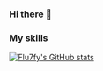 ### Hi there 👋

### My skills
[![Flu7fy's GitHub stats](https:/github-readme-statsit.vercel.app/api?username=Flu7fy)](https://github.com/anuraghazra/github-readme-stats)

<!--
**Flu7fy/Flu7fy** is a ✨ _special_ ✨ repository because its `README.md` (this file) appears on your GitHub profile.

Here are some ideas to get you started:

- 🔭 I’m currently working on ...
- 🌱 I’m currently learning ...
- 👯 I’m looking to collaborate on ...
- 🤔 I’m looking for help with ...
- 💬 Ask me about ...
- 📫 How to reach me: ...
- 😄 Pronouns: ...
- ⚡ Fun fact: ...
-->
